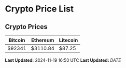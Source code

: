 # Crypto Price List

## Crypto Prices
| Bitcoin | Ethereum | Litecoin |
| ------- | -------- | -------- |
| $92341 | $3110.84 | $87.25 |
**Last Updated:** 2024-11-19 16:50 UTC
**Last Updated:** $DATE$
